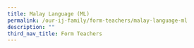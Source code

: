 ```yaml
---
title: Malay Language (ML)
permalink: /our-ij-family/form-teachers/malay-language-ml
description: ""
third_nav_title: Form Teachers
---
```

